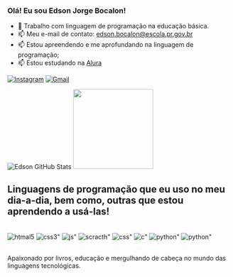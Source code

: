 
### Olá! Eu sou Edson Jorge Bocalon!
* 🔭 Trabalho com linguagem de programação na educação básica.
* 📫 Meu e-mail de contato: edson.bocalon@escola.pr.gov.br
* 📫 Estou apreendendo e me aprofundando na linguagem de programação;
* 📫 Estou estudando na [Alura](https://cursos.alura.com.br/edutech)

[![Instagram](https://img.shields.io/badge/Instagram-E4405F?style=for-the-badge&logo=instagram&logoColor=white)](https://instagram.com/bocalonedson)
[![Gmail](https://img.shields.io/badge/Gmail-D14836?style=for-the-badge&logo=gmail&logoColor=white)](mailto:edson.bocalon@escola.pr.gov.br)

![Edson GitHub Stats](https://github-readme-stats.vercel.app/api?username=edsonbocalon&theme=blue-green)
<img height="180em" src="https://github-readme-stats.vercel.app/api/top-langs/?username=edsonbocalon&layout=compact&langs_count=7&theme=blue-green">
                                                                                                                        
## Linguagens de programação que eu uso no meu dia-a-dia, bem como, outras que estou aprendendo a usá-las!

<div style="display: inline_block"><br/>
    <img align="center" alt="htmal5" src="https://img.shields.io/badge/HTML5-E34F26?style=for-the-badge&logo=html5&logoColor=white"/>
    <img align="center" alt=css3" src="https://img.shields.io/badge/CSS3-1572B6?style=for-the-badge&logo=css3&logoColor=white"/>
    <img align="center" alt=js" src="https://img.shields.io/badge/JavaScript-F7DF1E?style=for-the-badge&logo=javascript&logoColor=black"/>
    <img align="center" alt=scracth" src="https://img.shields.io/badge/Scratch-FF4500?style=for-the-badge&logo=scratch&logoColor=white"/>
    <img align="center" alt=css" src="https://img.shields.io/badge/CSS-239120?&style=for-the-badge&logo=css3&logoColor=white"/>
    <img align="center" alt=c" src="https://img.shields.io/badge/c-00599C?style=for-the-badge&logo=c&logoColor=white"/>
    <img align="center" alt=python" src="https://img.shields.io/badge/Python-3776AB?style=for-the-badge&logo=python&logoColor=white"/>
    <img align="center" alt=python" src="https://img.shields.io/badge/Python-14354C?style=for-the-badge&logo=python&logoColor=white"/>
</div><br/>

Apaixonado por livros, educação e mergulhando de cabeça no mundo das linguagens tecnológicas.